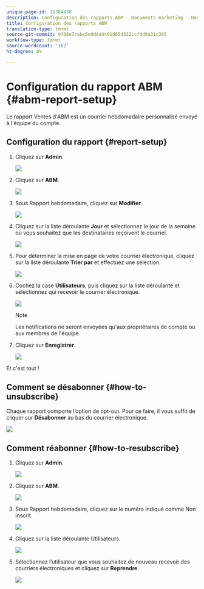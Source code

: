 ```yaml
---
unique-page-id: 11384438
description: Configuration des rapports ABM - Documents marketing - Documentation du produit
title: Configuration des rapports ABM
translation-type: tm+mt
source-git-commit: 9f88e7cebc5e9d0d4491d65d332ccfdd9a31c395
workflow-type: tm+mt
source-wordcount: '162'
ht-degree: 0%

---
```



# Configuration du rapport ABM {#abm-report-setup}

Le rapport Ventes d&#39;ABM est un courriel hebdomadaire personnalisé envoyé à l&#39;équipe du compte.

## Configuration du rapport {#report-setup}

1. Cliquez sur **Admin**.

   ![](assets/one-3.png)

1. Cliquez sur **ABM**.

   ![](assets/two-2.png)

1. Sous Rapport hebdomadaire, cliquez sur **Modifier**.

   ![](assets/three-3.png)

1. Cliquez sur la liste déroulante **Jour** et sélectionnez le jour de la semaine où vous souhaitez que les destinataires reçoivent le courriel.

   ![](assets/four-4.png)

1. Pour déterminer la mise en page de votre courrier électronique, cliquez sur la liste déroulante **Trier par** et effectuez une sélection.

   ![](assets/five-3.png)

1. Cochez la case **Utilisateurs**, puis cliquez sur la liste déroulante et sélectionnez qui recevoir le courrier électronique.

   ![](assets/six-2.png)

   >[!NOTE]
   >
   >Les notifications ne seront envoyées qu&#39;aux propriétaires de compte ou aux membres de l&#39;équipe.

1. Cliquez sur **Enregistrer**.

   ![](assets/seven-2.png)

Et c&#39;est tout !

## Comment se désabonner {#how-to-unsubscribe}

Chaque rapport comporte l’option de opt-out. Pour ce faire, il vous suffit de cliquer sur **Désabonner** au bas du courrier électronique.

![](assets/eight-1.png)

## Comment réabonner {#how-to-resubscribe}

1. Cliquez sur **Admin**.

   ![](assets/one-3.png)

1. Cliquez sur **ABM**.

   ![](assets/two-2.png)

1. Sous Rapport hebdomadaire, cliquez sur le numéro indiqué comme Non inscrit.

   ![](assets/nine.png)

1. Cliquez sur la liste déroulante Utilisateurs.

   ![](assets/ten.png)

1. Sélectionnez l’utilisateur que vous souhaitez de nouveau recevoir des courriers électroniques et cliquez sur **Reprendre**.

   ![](assets/eleven.png)
